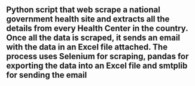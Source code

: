 ## Python script that web scrape a national government health site and extracts all the details from every Health Center in the country. Once all the data is scraped, it sends an email with the data in an Excel file attached. The process uses Selenium for scraping, pandas for exporting the data into an Excel file and smtplib for sending the email
